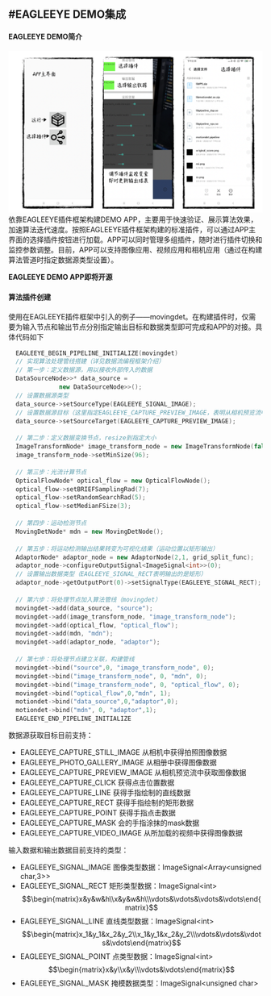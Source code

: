 #EAGLEEYE DEMO集成
----
#### EAGLEEYE DEMO简介
![](./resource/plugin_demo_app.png)
依靠EAGLEEYE插件框架构建DEMO APP，主要用于快速验证、展示算法效果，加速算法迭代速度。按照EAGLEEYE插件框架构建的标准插件，可以通过APP主界面的选择插件按钮进行加载。APP可以同时管理多组插件，随时进行插件切换和监控参数调整。目前，APP可以支持图像应用、视频应用和相机应用（通过在构建算法管道时指定数据源类型设置）。

**EAGLEEYE DEMO APP即将开源**
#### 算法插件创建
使用在EAGLEEYE插件框架中引入的例子——movingdet。在构建插件时，仅需要为输入节点和输出节点分别指定输出目标和数据类型即可完成和APP的对接。具体代码如下
```c++
  EAGLEEYE_BEGIN_PIPELINE_INITIALIZE(movingdet)
  // 实现算法处理管线搭建（详见数据流编程框架介绍）
  // 第一步：定义数据源，用以接收外部传入的数据
  DataSourceNode>>* data_source = 
              new DataSourceNode>>();
  // 设置数据源类型
  data_source->setSourceType(EAGLEEYE_SIGNAL_IMAGE);
  // 设置数据源目标（这里指定EAGLEEYE_CAPTURE_PREVIEW_IMAGE，表明从相机预览流中获取数据）
  data_source->setSourceTarget(EAGLEEYE_CAPTURE_PREVIEW_IMAGE);
  
  // 第二步：定义数据变换节点，resize到指定大小
  ImageTransformNode* image_transform_node = new ImageTransformNode(false);
  image_transform_node->setMinSize(96);
  
  // 第三步：光流计算节点
  OpticalFlowNode* optical_flow = new OpticalFlowNode();
  optical_flow->setBRIEFSamplingRad(7);
  optical_flow->setRandomSearchRad(5);
  optical_flow->setMedianFSize(3);
  
  // 第四步：运动检测节点
  MovingDetNode* mdn = new MovingDetNode();
  
  // 第五步：将运动检测输出结果转变为可视化结果（运动位置以矩形输出）
  AdaptorNode* adaptor_node = new AdaptorNode(2,1, grid_split_func);
  adaptor_node->configureOutputSignal<ImageSignal<int>>(0);
  // 设置输出数据类型（EAGLEEYE_SIGNAL_RECT表明输出的是矩形）
  adaptor_node->getOutputPort(0)->setSignalType(EAGLEEYE_SIGNAL_RECT);

  // 第六步：将处理节点加入算法管线（movingdet）
  movingdet->add(data_source, "source");
  movingdet->add(image_transform_node, "image_transform_node");
  movingdet->add(optical_flow, "optical_flow");
  movingdet->add(mdn, "mdn");
  movingdet->add(adaptor_node, "adaptor"); 

  // 第七步：将处理节点建立关联，构建管线
  movingdet->bind("source",0, "image_transform_node", 0);
  movingdet->bind("image_transform_node", 0, "mdn", 0);
  movingdet->bind("image_transform_node", 0, "optical_flow", 0);
  movingdet->bind("optical_flow",0,"mdn", 1);
  motiondet->bind("data_source",0,"adaptor",0);
  motiondet->bind("mdn", 0, "adaptor",1);  
  EAGLEEYE_END_PIPELINE_INITIALIZE
```

数据源获取目标目前支持：
* EAGLEEYE_CAPTURE_STILL_IMAGE
    从相机中获得拍照图像数据
* EAGLEEYE_PHOTO_GALLERY_IMAGE
    从相册中获得图像数据
* EAGLEEYE_CAPTURE_PREVIEW_IMAGE
    从相机预览流中获取图像数据
* EAGLEEYE_CAPTURE_CLICK
    获得点击位置数据
* EAGLEEYE_CAPTURE_LINE
    获得手指绘制的直线数据
* EAGLEEYE_CAPTURE_RECT
    获得手指绘制的矩形数据
* EAGLEEYE_CAPTURE_POINT
    获得手指点击数据
* EAGLEEYE_CAPTURE_MASK
    会的手指涂抹的mask数据
* EAGLEEYE_CAPTURE_VIDEO_IMAGE
    从所加载的视频中获得图像数据

输入数据和输出数据目前支持的类型：
* EAGLEEYE_SIGNAL_IMAGE
    图像类型数据：ImageSignal\<Array\<unsigned char,3\>\>
* EAGLEEYE_SIGNAL_RECT
    矩形类型数据：ImageSignal\<int\>
    $$\begin{matrix}x&y&w&h\\x&y&w&h\\\vdots&\vdots&\vdots&\vdots\end{matrix}$$
* EAGLEEYE_SIGNAL_LINE
    直线类型数据：ImageSignal\<int\>
    $$\begin{matrix}x_1&y_1&x_2&y_2\\x_1&y_1&x_2&y_2\\\vdots&\vdots&\vdots&\vdots\end{matrix}$$
* EAGLEEYE_SIGNAL_POINT
    点类型数据：ImageSignal\<int\>
    $$\begin{matrix}x&y\\x&y\\\vdots&\vdots\end{matrix}$$
* EAGLEEYE_SIGNAL_MASK
    掩模数据类型：ImageSignal\<unsigned char\>

